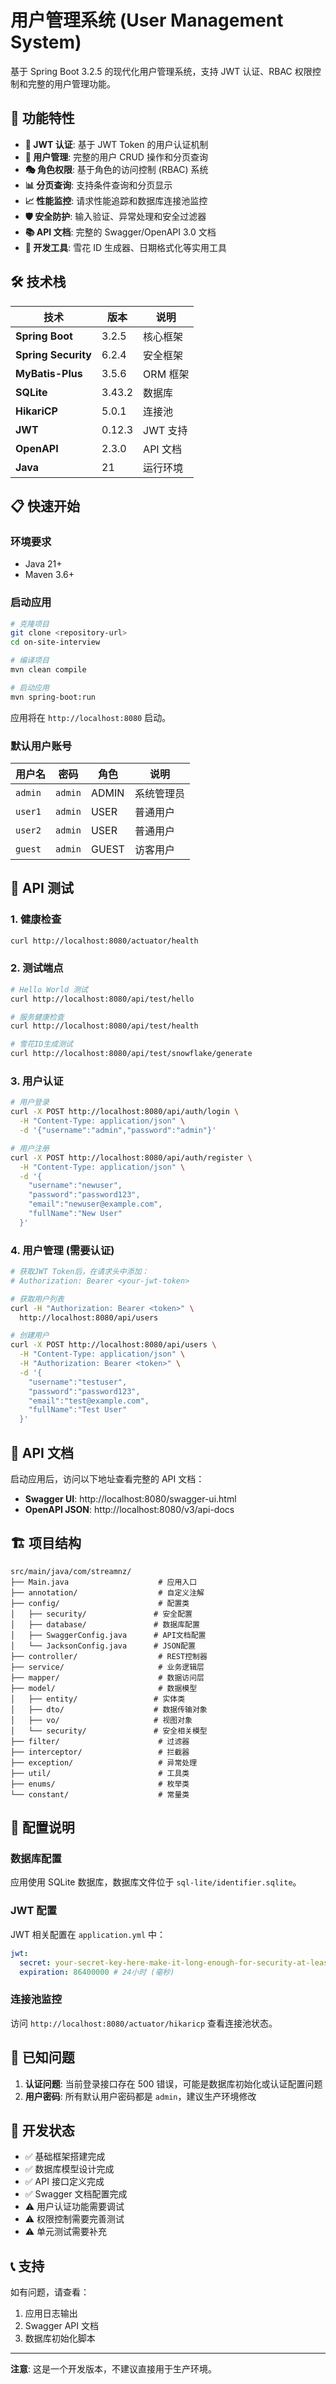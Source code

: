 # 用户管理系统 (User Management System)

基于 Spring Boot 3.2.5 的现代化用户管理系统，支持 JWT 认证、RBAC 权限控制和完整的用户管理功能。

## 🚀 功能特性

- **🔐 JWT 认证**: 基于 JWT Token 的用户认证机制
- **👥 用户管理**: 完整的用户 CRUD 操作和分页查询
- **🎭 角色权限**: 基于角色的访问控制 (RBAC) 系统
- **📊 分页查询**: 支持条件查询和分页显示
- **📈 性能监控**: 请求性能追踪和数据库连接池监控
- **🛡️ 安全防护**: 输入验证、异常处理和安全过滤器
- **📚 API 文档**: 完整的 Swagger/OpenAPI 3.0 文档
- **🔧 开发工具**: 雪花 ID 生成器、日期格式化等实用工具

## 🛠️ 技术栈

| 技术                | 版本   | 说明     |
| ------------------- | ------ | -------- |
| **Spring Boot**     | 3.2.5  | 核心框架 |
| **Spring Security** | 6.2.4  | 安全框架 |
| **MyBatis-Plus**    | 3.5.6  | ORM 框架 |
| **SQLite**          | 3.43.2 | 数据库   |
| **HikariCP**        | 5.0.1  | 连接池   |
| **JWT**             | 0.12.3 | JWT 支持 |
| **OpenAPI**         | 2.3.0  | API 文档 |
| **Java**            | 21     | 运行环境 |

## 📋 快速开始

### 环境要求

- Java 21+
- Maven 3.6+

### 启动应用

```bash
# 克隆项目
git clone <repository-url>
cd on-site-interview

# 编译项目
mvn clean compile

# 启动应用
mvn spring-boot:run
```

应用将在 `http://localhost:8080` 启动。

### 默认用户账号

| 用户名  | 密码    | 角色  | 说明       |
| ------- | ------- | ----- | ---------- |
| `admin` | `admin` | ADMIN | 系统管理员 |
| `user1` | `admin` | USER  | 普通用户   |
| `user2` | `admin` | USER  | 普通用户   |
| `guest` | `admin` | GUEST | 访客用户   |

## 🧪 API 测试

### 1. 健康检查

```bash
curl http://localhost:8080/actuator/health
```

### 2. 测试端点

```bash
# Hello World 测试
curl http://localhost:8080/api/test/hello

# 服务健康检查
curl http://localhost:8080/api/test/health

# 雪花ID生成测试
curl http://localhost:8080/api/test/snowflake/generate
```

### 3. 用户认证

```bash
# 用户登录
curl -X POST http://localhost:8080/api/auth/login \
  -H "Content-Type: application/json" \
  -d '{"username":"admin","password":"admin"}'

# 用户注册
curl -X POST http://localhost:8080/api/auth/register \
  -H "Content-Type: application/json" \
  -d '{
    "username":"newuser",
    "password":"password123",
    "email":"newuser@example.com",
    "fullName":"New User"
  }'
```

### 4. 用户管理 (需要认证)

```bash
# 获取JWT Token后，在请求头中添加：
# Authorization: Bearer <your-jwt-token>

# 获取用户列表
curl -H "Authorization: Bearer <token>" \
  http://localhost:8080/api/users

# 创建用户
curl -X POST http://localhost:8080/api/users \
  -H "Content-Type: application/json" \
  -H "Authorization: Bearer <token>" \
  -d '{
    "username":"testuser",
    "password":"password123",
    "email":"test@example.com",
    "fullName":"Test User"
  }'
```

## 📖 API 文档

启动应用后，访问以下地址查看完整的 API 文档：

- **Swagger UI**: http://localhost:8080/swagger-ui.html
- **OpenAPI JSON**: http://localhost:8080/v3/api-docs

## 🏗️ 项目结构

```
src/main/java/com/streamnz/
├── Main.java                    # 应用入口
├── annotation/                  # 自定义注解
├── config/                      # 配置类
│   ├── security/               # 安全配置
│   ├── database/               # 数据库配置
│   ├── SwaggerConfig.java      # API文档配置
│   └── JacksonConfig.java      # JSON配置
├── controller/                  # REST控制器
├── service/                     # 业务逻辑层
├── mapper/                      # 数据访问层
├── model/                       # 数据模型
│   ├── entity/                 # 实体类
│   ├── dto/                    # 数据传输对象
│   ├── vo/                     # 视图对象
│   └── security/               # 安全相关模型
├── filter/                      # 过滤器
├── interceptor/                 # 拦截器
├── exception/                   # 异常处理
├── util/                        # 工具类
├── enums/                       # 枚举类
└── constant/                    # 常量类
```

## 🔧 配置说明

### 数据库配置

应用使用 SQLite 数据库，数据库文件位于 `sql-lite/identifier.sqlite`。

### JWT 配置

JWT 相关配置在 `application.yml` 中：

```yaml
jwt:
  secret: your-secret-key-here-make-it-long-enough-for-security-at-least-256-bits
  expiration: 86400000 # 24小时 (毫秒)
```

### 连接池监控

访问 `http://localhost:8080/actuator/hikaricp` 查看连接池状态。

## 🚨 已知问题

1. **认证问题**: 当前登录接口存在 500 错误，可能是数据库初始化或认证配置问题
2. **用户密码**: 所有默认用户密码都是 `admin`，建议生产环境修改

## 🔄 开发状态

- ✅ 基础框架搭建完成
- ✅ 数据库模型设计完成
- ✅ API 接口定义完成
- ✅ Swagger 文档配置完成
- ⚠️ 用户认证功能需要调试
- ⚠️ 权限控制需要完善测试
- ⚠️ 单元测试需要补充

## 📞 支持

如有问题，请查看：

1. 应用日志输出
2. Swagger API 文档
3. 数据库初始化脚本

---

**注意**: 这是一个开发版本，不建议直接用于生产环境。
